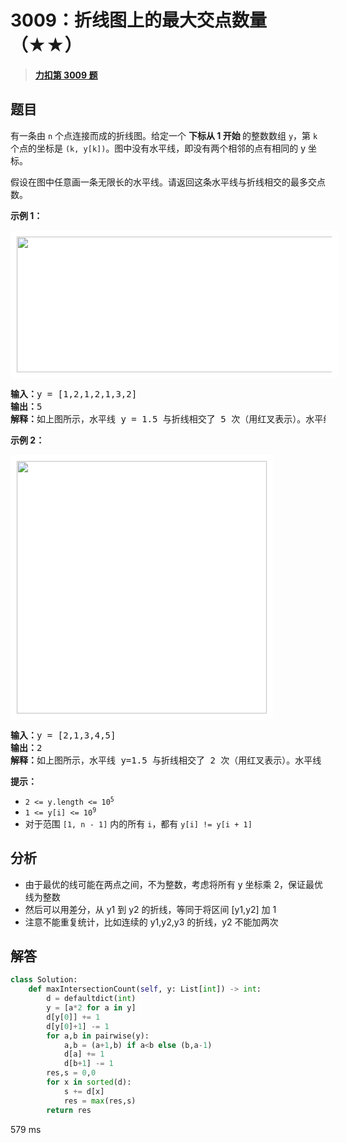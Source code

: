 # 3009：折线图上的最大交点数量（★★）


> <u>**[力扣第 3009 题](https://leetcode.cn/problems/maximum-number-of-intersections-on-the-chart/)**</u>

## 题目

<p>有一条由 <code>n</code> 个点连接而成的折线图。给定一个 <strong>下标从 1 开始 </strong>的整数数组 <code>y</code>，第 <code>k</code> 个点的坐标是 <code>(k, y[k])</code>。图中没有水平线，即没有两个相邻的点有相同的 y 坐标。</p>

<p>假设在图中任意画一条无限长的水平线。请返回这条水平线与折线相交的最多交点数。</p>



<p><strong class="example">示例 1：</strong></p>
<strong><a href="https://assets.leetcode.com/static_assets/others/20231208-020549.jpeg"><img alt="" src="https://assets.leetcode.com/static_assets/others/20231208-020549.jpeg" style="padding: 10px; background: rgb(255, 255, 255); border-radius: 0.5rem; height: 217px; width: 600px;" /></a></strong>

<pre>
<b>输入：</b>y = [1,2,1,2,1,3,2]
<b>输出：</b>5
<b>解释：</b>如上图所示，水平线 y = 1.5 与折线相交了 5 次（用红叉表示）。水平线 y = 2 与折线相交了 4 次（用红叉表示）。可以证明没有其他水平线可以与折线有超过 5 个点相交。因此，答案是 5。
</pre>

<p><strong class="example">示例 2：</strong></p>
<strong><img alt="" src="https://assets.leetcode.com/static_assets/others/20231208-020557.jpeg" style="padding: 10px; background: rgb(255, 255, 255); border-radius: 0.5rem; width: 400px; height: 404px;" /></strong>

<pre>
<b>输入：</b>y = [2,1,3,4,5]
<b>输出：</b>2
<b>解释：</b>如上图所示，水平线 y=1.5 与折线相交了 2 次（用红叉表示）。水平线 y=2 与折线相交了 2 次（用红叉表示）。可以证明没有其他水平线可以与折线有超过 2 个点相交。因此，答案是 2。
</pre>



<p><b>提示：</b></p>

<ul>
<li><code>2 &lt;= y.length &lt;= 10<sup>5</sup></code></li>
<li><code>1 &lt;= y[i] &lt;= 10<sup>9</sup></code></li>
<li>对于范围 <code>[1, n - 1]</code> 内的所有 <code>i</code>，都有 <code>y[i] != y[i + 1]</code></li>
</ul>




## 分析

- 由于最优的线可能在两点之间，不为整数，考虑将所有 y 坐标乘 2，保证最优线为整数
- 然后可以用差分，从 y1 到 y2 的折线，等同于将区间 [y1,y2] 加 1
- 注意不能重复统计，比如连续的 y1,y2,y3 的折线，y2 不能加两次

## 解答


```python
class Solution:
    def maxIntersectionCount(self, y: List[int]) -> int:
        d = defaultdict(int)
        y = [a*2 for a in y]
        d[y[0]] += 1
        d[y[0]+1] -= 1
        for a,b in pairwise(y):
            a,b = (a+1,b) if a<b else (b,a-1)
            d[a] += 1
            d[b+1] -= 1
        res,s = 0,0
        for x in sorted(d): 
            s += d[x]
            res = max(res,s)
        return res
```
579 ms
